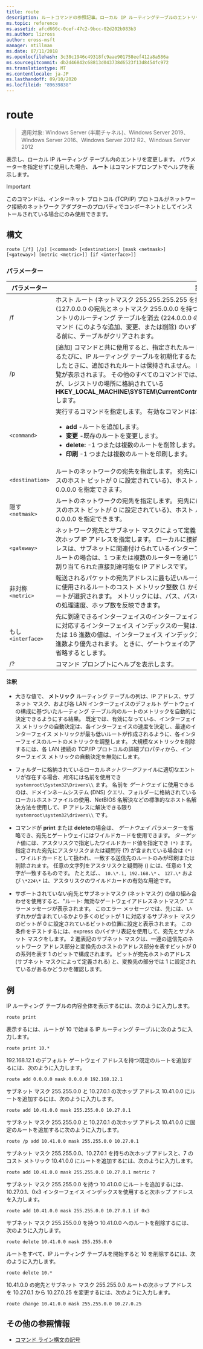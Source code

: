 ```yaml
---
title: route
description: ルートコマンドの参照記事。ローカル IP ルーティングテーブルのエントリを変更して表示します。
ms.topic: reference
ms.assetid: afcd666c-0cef-47c2-9bcc-02d202b983b3
ms.author: lizross
author: eross-msft
manager: mtillman
ms.date: 07/11/2018
ms.openlocfilehash: 3c38c1946c49318fc9aae901758eef412a8a586a
ms.sourcegitcommit: db2d46842c68813d043738d6523f13d8454fc972
ms.translationtype: MT
ms.contentlocale: ja-JP
ms.lasthandoff: 09/10/2020
ms.locfileid: "89639838"
---
```

# <a name="route"></a>route

> 適用対象: Windows Server (半期チャネル)、Windows Server 2019、Windows Server 2016、Windows Server 2012 R2、Windows Server 2012

表示し、ローカル IP ルーティング テーブル内のエントリを変更します。 パラメーターを指定せずに使用した場合、 **ルート** はコマンドプロンプトでヘルプを表示します。

> [!IMPORTANT]
> このコマンドは、インターネット プロトコル (TCP/IP) プロトコルがネットワーク接続のネットワーク アダプターのプロパティでコンポーネントとしてインストールされている場合にのみ使用できます。

## <a name="syntax"></a>構文

```
route [/f] [/p] [<command> [<destination>] [mask <netmask>] [<gateway>] [metric <metric>]] [if <interface>]]
```

### <a name="parameters"></a>パラメーター

| パラメーター | 説明 |
|--|--|
| /f | ホスト ルート (ネットマスク 255.255.255.255 を持つルート)、ループバック ネットワーク ルート (127.0.0.0 の宛先とネットマスク 255.0.0.0 を持つルート)、またはマルチキャストのルートはすべてのエントリのルーティング テーブルを消去 (224.0.0.0 の宛先とネットマスク 240.0.0.0 ルート)。 これは、コマンド (このような追加、変更、または削除) のいずれかと組み合わせて使用する場合、コマンドを実行する前に、テーブルがクリアされます。 |
| /p | [追加] コマンドと共に使用すると、指定されたルートはレジストリに追加し、TCP/IP プロトコルを起動するたびに、IP ルーティング テーブルを初期化するために使用します。 既定では、TCP/IP プロトコルを開始したときに、追加されたルートは保持されません。 印刷コマンドに使用する場合は、永続的なルートの一覧が表示されます。 その他のすべてのコマンドでは、このパラメーターは無視されます。 永続的なルートが、レジストリの場所に格納されている **HKEY_LOCAL_MACHINE\SYSTEM\CurrentControlSet\Services\Tcpip\Parameters\PersistentRoutes**します。 |
| `<command>` | 実行するコマンドを指定します。 有効なコマンドは次のとおりです。<ul><li>**add** -ルートを追加します。</li><li>**変更** -既存のルートを変更します。</li><li>**delete:** -1 つまたは複数のルートを削除します。</li><li>**印刷** -1 つまたは複数のルートを印刷します。</li></ul> |
| `<destination>` | ルートのネットワークの宛先を指定します。 宛先には、IP ネットワーク アドレスが (ネットワーク アドレスのホスト ビットが 0 に設定されている)、ホスト ルートの IP アドレスまたは既定のルートの場合は 0.0.0.0 を指定できます。 |
| 隠す `<netmask>` | ルートのネットワークの宛先を指定します。 宛先には、IP ネットワーク アドレスが (ネットワーク アドレスのホスト ビットが 0 に設定されている)、ホスト ルートの IP アドレスまたは既定のルートの場合は 0.0.0.0 を指定できます。 |
| `<gateway>` | ネットワーク宛先とサブネット マスクによって定義されたアドレスのセットが到達可能なの転送先または次ホップ IP アドレスを指定します。 ローカルに接続されたサブネット ルートの場合は、ゲートウェイ アドレスは、サブネットに関連付けられているインターフェイスに割り当てられた IP アドレスです。 リモート ルートの場合は、1 つまたは複数のルーターを通じて利用できる、ゲートウェイ アドレスは近隣ルーターに割り当てられた直接到達可能な IP アドレスです。 |
| 非対称 `<metric>` | 転送されるパケットの宛先アドレスに最も近いルーティング テーブルに複数のルートの中から選択するときに使用されるルートのコスト メトリック整数 (1 から 9999 まで) を指定します。 メトリックが最も低いルートが選択されます。 メトリックには、パス、パスの信頼性、パスのスループット、または管理プロパティの処理速度、ホップ数を反映できます。 |
| もし `<interface>` | 先に到達できるインターフェイスのインターフェイス インデックスを指定します。 インターフェイスとそれに対応するインターフェイス インデックスの一覧は、route print コマンドの表示を使用します。 10 進数または 16 進数の値は、インターフェイス インデックスを使用することができます。 16 進値は、0 x で 16 進数より優先されます。 ときに、ゲートウェイのアドレスからインターフェイスを決定するパラメーターを省略するとします。 |
| /? | コマンド プロンプトにヘルプを表示します。 |

#### <a name="remarks"></a>注釈

- 大きな値で、 **メトリック** ルーティング テーブルの列は、IP アドレス、サブネット マスク、および各 LAN インターフェイスのデフォルト ゲートウェイの構成に基づいたルーティング テーブル内のルートのメトリックを自動的に決定できるようにする結果。 既定では、有効になっている、インターフェイス メトリックの自動決定は、各インターフェイスの速度を決定し、最速のインターフェイス メトリックが最も低いルートが作成されるように、各インターフェイスのルートのメトリックを調整します。 大規模なメトリックを削除するには、各 LAN 接続の TCP/IP プロトコルの詳細プロパティから、インターフェイス メトリックの自動決定を無効にします。

- フォルダーに格納されているローカル*ネットワーク*ファイルに適切なエントリが存在する場合、*宛先*には名前を使用でき `systemroot\System32\Drivers\\` ます。 名前を *ゲートウェイ* に使用できるのは、ドメインネームシステム (DNS) クエリ、フォルダーに格納されているローカルホストファイルの使用、NetBIOS 名解決などの標準的なホスト名解決方法を使用して、IP アドレスに解決できる限り `systemroot\system32\drivers\\` です。

- コマンドが **print** または **delete**の場合は、 *ゲートウェイ* パラメーターを省略でき、宛先とゲートウェイにはワイルドカードを使用できます。 *ターゲット*値には、アスタリスクで指定したワイルドカード値を指定でき `(*)` ます。 指定された宛先にアスタリスクまたは疑問符 (?) が含まれている場合は `(*)` 、ワイルドカードとして扱われ、一致する送信先のルートのみが印刷または削除されます。 任意の文字列をアスタリスクと疑問符 () には、任意の 1 文字が一致するものです。 たとえば、、 `10.\*.1, 192.168.\*` 、 `127.\*` および `\*224\*` は、アスタリスクのワイルドカードの有効な用途です。

- サポートされていない宛先とサブネットマスク (ネットマスク) の値の組み合わせを使用すると、"ルート: 無効なゲートウェイアドレスネットマスク" エラーメッセージが表示されます。 このエラー メッセージでは、先には、いずれかが含まれているかより多くのビットが 1 に対応するサブネット マスクのビットが 0 に設定されているビットの位置に設定と表示されます。 この条件をテストするには、express のバイナリ表記を使用して、宛先とサブネット マスクをします。 2 進表記のサブネット マスクは、一連の送信先のネットワーク アドレス部分と変換先のホストのアドレス部分を表すビットが 0 の系列を表す 1 のビットで構成されます。 ビットが宛先ホストのアドレス (サブネット マスクによって定義される) と、変換先の部分では 1 に設定されているがあるかどうかを確認します。

## <a name="examples"></a>例

IP ルーティング テーブルの内容全体を表示するには、次のように入力します。

```
route print
```

表示するには、ルートが 10 で始まる IP ルーティング テーブルに次のように入力します。

```
route print 10.*
```

192.168.12.1 のデフォルト ゲートウェイ アドレスを持つ既定のルートを追加するには、次のように入力します。

```
route add 0.0.0.0 mask 0.0.0.0 192.168.12.1
```

サブネット マスク 255.255.0.0 と 10.27.0.1 の次ホップ アドレス 10.41.0.0 にルートを追加するには、次のように入力します。

```
route add 10.41.0.0 mask 255.255.0.0 10.27.0.1
```

サブネット マスク 255.255.0.0 と 10.27.0.1 の次ホップ アドレス 10.41.0.0 に固定のルートを追加するに次のように入力します。

```
route /p add 10.41.0.0 mask 255.255.0.0 10.27.0.1
```

サブネット マスク 255.255.0.0、10.27.0.1 を持ちの次ホップ アドレスと、7 のコスト メトリック 10.41.0.0 にルートを追加するには、次のように入力します。

```
route add 10.41.0.0 mask 255.255.0.0 10.27.0.1 metric 7
```

サブネット マスク 255.255.0.0 を持つ 10.41.0.0 にルートを追加するには、10.27.0.1、0x3 インターフェイス インデックスを使用すると次ホップ アドレスを入力します。

```
route add 10.41.0.0 mask 255.255.0.0 10.27.0.1 if 0x3
```

サブネット マスク 255.255.0.0 を持つ 10.41.0.0 へのルートを削除するには、次のように入力します。

```
route delete 10.41.0.0 mask 255.255.0.0
```

ルートをすべて、IP ルーティング テーブルを開始すると 10 を削除するには、次のように入力します。

```
route delete 10.*
```

10.41.0.0 の宛先とサブネット マスク 255.255.0.0 ルートの次ホップ アドレスを 10.27.0.1 から 10.27.0.25 を変更するには、次のように入力します。

```
route change 10.41.0.0 mask 255.255.0.0 10.27.0.25
```

## <a name="additional-references"></a>その他の参照情報

- [コマンド ライン構文の記号](command-line-syntax-key.md)
